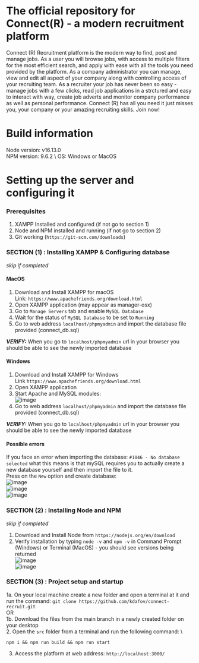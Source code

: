 # The official repository for Connect(R) - a modern recruitment platform

Connect (R) Recruitment platform is the modern way to find, post and manage jobs. As a user you will browse jobs, with access to multiple filters for the most efficient search, and apply with ease with all the tools you need provided by the platform. As a company administrator you can manage, view and edit all aspect of your company along with controlling access of your recruiting team. As a recruiter your job has never been so easy - manage jobs with a few clicks, read job applications in a strctured and easy to interact with way, create job adverts and monitor company performance as well as personal performance.
Connect (R) has all you need it just misses you, your company or your amazing recruiting skills. Join now!

# Build information

Node version: v16.13.0 \
NPM version: 9.6.2 \ 
OS: Windows or MacOS

# Setting up the server and configuring it

### Prerequisites

1. XAMPP Installed and configured (if not go to section 1)
2. Node and NPM installed and running (if not go to section 2)
3. Git working (`https://git-scm.com/downloads`)

### SECTION (1) : Installing XAMPP & Configuring database
*skip if completed*

#### MacOS 
1. Download and Install XAMPP for macOS \
Link: `https://www.apachefriends.org/download.html`
2. Open XAMPP application (may appear as manager-osx)
3. Go to `Manage Servers` tab and enable `MySQL Database`
4. Wait for the status of `MySQL Database` to be set to `Running`
5. Go to web address `localhost/phpmyadmin` and import the database file provided (connect_db.sql)

***VERIFY:*** When you go to `localhost/phpmyadmin` url in your browser you should be able to see the newly imported database

#### Windows
1. Download and Install XAMPP for Windows \
Link `https://www.apachefriends.org/download.html`
2. Open XAMPP application 
3. Start Apache and MySQL modules: \
![image](https://user-images.githubusercontent.com/94061728/233851550-0f4a226c-abc6-482e-9a2f-9f99bcb5dcab.png)
4. Go to web address `localhost/phpmyadmin` and import the database file provided (connect_db.sql)
 
***VERIFY:*** When you go to `localhost/phpmyadmin` url in your browser you should be able to see the newly imported database

#### Possible errors
If you face an error when importing the database: `#1046 - No database selected` what this means is that mySQL requires you to actually create a new database yourself and then import the file to it. \
Press on the `New` option and create database: \
![image](https://user-images.githubusercontent.com/94061728/233858150-208df167-eceb-4194-b25b-4c9c551de0ca.png) \
![image](https://user-images.githubusercontent.com/94061728/233858214-b360443d-4694-49fe-bd2b-eb9230564e83.png) \
![image](https://user-images.githubusercontent.com/94061728/233858243-cc3f6c23-82a0-4571-b1e4-9c5fadee518b.png)


### SECTION (2) : Installing Node and NPM
*skip if completed*

1. Download and Install Node from `https://nodejs.org/en/download` 
2. Verify installation by typing ```node -v``` and ```npm -v``` in Command Prompt (Windows) or Terminal (MacOS) - you should see versions being returned \
![image](https://user-images.githubusercontent.com/94061728/233858328-013f3d79-8933-406b-a2e1-80e8f39a8603.png) \
![image](https://user-images.githubusercontent.com/94061728/233858343-ea4f56e5-7887-41e7-b2bc-72fb598f5a70.png)

### SECTION (3) : Project setup and startup
1a. On your local machine create a new folder and open a terminal at it and run the command: ``` git clone https://github.com/kdafov/connect-recruit.git ``` \
OR \
1b. Download the files from the main branch in a newly created folder on your desktop \
2. Open the `src` folder from a terminal and run the following command: \
```
npm i && npm run build && npm run start
```
3. Access the platform at web address: ```http://localhost:3000/```
